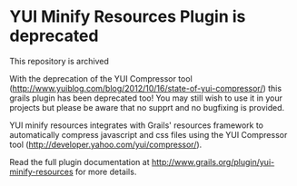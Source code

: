 # YUI Minify Resources Plugin is deprecated #

This repository is archived

With the deprecation of the YUI Compressor tool (http://www.yuiblog.com/blog/2012/10/16/state-of-yui-compressor/) 
this grails plugin has been deprecated too! You may still wish to use it in your projects but please be aware that
no supprt and no bugfixing is provided.

YUI minify resources integrates with Grails' resources framework to automatically
compress javascript and css files using the YUI Compressor tool
(http://developer.yahoo.com/yui/compressor/).

Read the full plugin documentation at http://www.grails.org/plugin/yui-minify-resources for more details.
